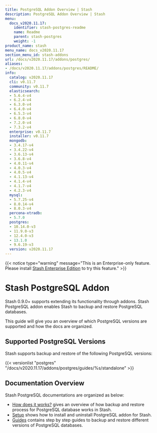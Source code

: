 ```yaml
---
title: PostgreSQL Addon Overview | Stash
description: PostgreSQL Addon Overview | Stash
menu:
  docs_v2020.11.17:
    identifier: stash-postgres-readme
    name: Readme
    parent: stash-postgres
    weight: -1
product_name: stash
menu_name: docs_v2020.11.17
section_menu_id: stash-addons
url: /docs/v2020.11.17/addons/postgres/
aliases:
- /docs/v2020.11.17/addons/postgres/README/
info:
  catalog: v2020.11.17
  cli: v0.11.7
  community: v0.11.7
  elasticsearch:
  - 5.6.4-v4
  - 6.2.4-v4
  - 6.3.0-v4
  - 6.4.0-v4
  - 6.5.3-v4
  - 6.8.0-v4
  - 7.2.0-v4
  - 7.3.2-v4
  enterprise: v0.11.7
  installer: v0.11.7
  mongodb:
  - 3.4.17-v4
  - 3.4.22-v4
  - 3.6.13-v4
  - 3.6.8-v4
  - 4.0.11-v4
  - 4.0.3-v4
  - 4.0.5-v4
  - 4.1.13-v4
  - 4.1.4-v4
  - 4.1.7-v4
  - 4.2.3-v4
  mysql:
  - 5.7.25-v4
  - 8.0.14-v4
  - 8.0.3-v4
  percona-xtradb:
  - 5.7.0
  postgres:
  - 10.14.0-v3
  - 11.9.0-v3
  - 12.4.0-v3
  - 13.1.0
  - 9.6.19-v3
  version: v2020.11.17
---
```


{{< notice type="warning" message="This is an Enterprise-only feature. Please install [Stash Enterprise Edition](/docs/v2020.11.17/setup/install/enterprise) to try this feature." >}}

# Stash PostgreSQL Addon

Stash 0.9.0+ supports extending its functionality through addons. Stash PostgreSQL addon enables Stash to backup and restore PostgreSQL databases.

This guide will give you an overview of which PostgreSQL versions are supported and how the docs are organized.

## Supported PostgreSQL Versions

Stash supports backup and restore of the following PostgreSQL versions:

{{< versionlist "postgres" "/docs/v2020.11.17/addons/postgres/guides/%s/standalone" >}}

## Documentation Overview

Stash PostgreSQL documentations are organized as below:

- [How does it works?](/docs/v2020.11.17/addons/postgres/overview) gives an overview of how backup and restore process for PostgreSQL database works in Stash.
- [Setup](/docs/v2020.11.17/addons/postgres/setup/install) shows how to install and uninstall PostgreSQL addon for Stash.
- [Guides](/docs/v2020.11.17/addons/postgres/guides/11.2/standalone) contains step by step guides to backup and restore different versions of PostgreSQL databases.
